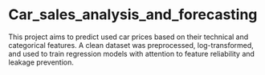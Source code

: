 # Car_sales_analysis_and_forecasting
This project aims to predict used car prices based on their technical and categorical features. A clean dataset was preprocessed, log-transformed, and used to train regression models with attention to feature reliability and leakage prevention.
